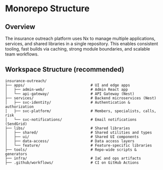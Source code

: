 # Monorepo Structure

## Overview

The insurance outreach platform uses Nx to manage multiple applications, services, and shared libraries in a single repository. This enables consistent tooling, fast builds via caching, strong module boundaries, and scalable team workflows.

## Workspace Structure (recommended)

```
insurance-outreach/
├── apps/                              # UI and edge apps
│   ├── admin-web/                     # Admin React app
│   └── api-gateway/                   # API Gateway (Nest)
├── services/                          # Backend microservices (Nest)
│   ├── svc-identity/                  # Authentication & authorization
│   ├── svc-platform/                  # Members, specialists, calls, risk
│   └── svc-notifications/             # Email notifications (SendGrid)
├── libs/                              # Shared libraries
│   ├── shared/                        # Shared utilities and types
│   ├── ui/                            # Shared UI components
│   ├── data-access/                   # Data access layers
│   └── feature/                       # Feature-specific libraries
├── tools/                             # Repo-wide scripts & generators
├── infra/                             # IaC and ops artifacts
├── .github/workflows/                 # CI on GitHub Actions
```

